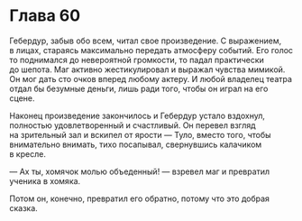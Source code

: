# Глава 60

Гебердур, забыв обо всем, читал свое произведение. С выражением, в лицах, стараясь максимально передать атмосферу событий. Его голос то поднимался до невероятной громкости, то падал практически до шепота. Маг активно жестикулировал и выражал чувства мимикой. Он мог дать сто очков вперед любому актеру. И любой владелец театра отдал бы безумные деньги, лишь ради того, чтобы он играл на его сцене.

Наконец произведение закончилось и Гебердур устало вздохнул, полностью удовлетворенный и счастливый. Он перевел взгляд на зрительный зал и вскипел от ярости — Туло, вместо того, чтобы внимательно внимать, тихо посапывал, свернувшись калачиком в кресле.

— Ах ты, хомячок молью объеденный! — взревел маг и превратил ученика в хомяка.

Потом он, конечно, превратил его обратно, потому что это добрая сказка.


